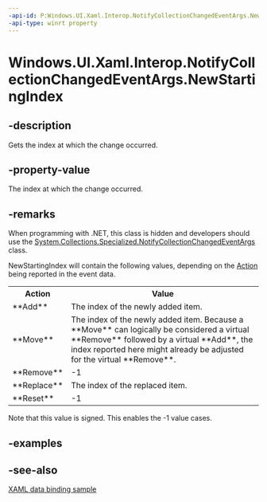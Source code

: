 ```yaml
---
-api-id: P:Windows.UI.Xaml.Interop.NotifyCollectionChangedEventArgs.NewStartingIndex
-api-type: winrt property
---
```


<!-- Property syntax
public int NewStartingIndex { get; }
-->

# Windows.UI.Xaml.Interop.NotifyCollectionChangedEventArgs.NewStartingIndex

## -description
Gets the index at which the change occurred.

## -property-value
The index at which the change occurred.

## -remarks
When programming with .NET, this class is hidden and developers should use the [System.Collections.Specialized.NotifyCollectionChangedEventArgs](https://msdn.microsoft.com/library/system.collections.specialized.notifycollectionchangedeventargs.aspx) class.

NewStartingIndex will contain the following values, depending on the [Action](notifycollectionchangedeventargs_action.md) being reported in the event data. <table>
   <tr><th>Action</th><th>Value</th></tr>
   <tr><td>**Add**</td><td>The index of the newly added item.</td></tr>
   <tr><td>**Move**</td><td>The index of the newly added item. Because a **Move** can logically be considered a virtual **Remove** followed by a virtual **Add**, the index reported here might already be adjusted for the virtual **Remove**.</td></tr>
   <tr><td>**Remove**</td><td>-1</td></tr>
   <tr><td>**Replace**</td><td>The index of the replaced item.</td></tr>
   <tr><td>**Reset**</td><td>-1</td></tr>
</table>

Note that this value is signed. This enables the -1 value cases.

## -examples

## -see-also
[XAML data binding sample](https://go.microsoft.com/fwlink/p/?linkid=226854)
